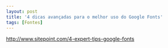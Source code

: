 ```yaml
---
layout: post
title: '4 dicas avançadas para o melhor uso do Google Fonts'
tags: [Fontes]
---
```


<http://www.sitepoint.com/4-expert-tips-google-fonts>
